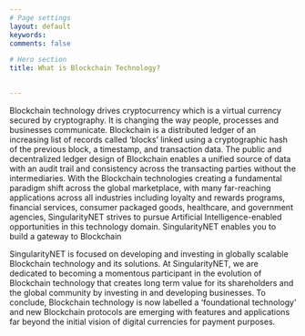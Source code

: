 ```yaml
---
# Page settings
layout: default
keywords:
comments: false

# Hero section
title: What is Blockchain Technology?

        
---
```


Blockchain technology drives cryptocurrency which is a virtual currency secured by cryptography. It is changing the way people, processes and businesses communicate. 
Blockchain is a distributed ledger of an increasing list of records called ‘blocks’ linked using a cryptographic hash of the previous block, a timestamp, and transaction data. The public and decentralized ledger design of Blockchain enables a unified source of data with an audit trail and consistency across the transacting parties without the intermediaries.
With the Blockchain technologies creating a fundamental paradigm shift across the global marketplace, with many far-reaching applications across all industries including loyalty and rewards programs, financial services, consumer packaged goods, healthcare, and government agencies, SingularityNET strives to pursue Artificial Intelligence-enabled opportunities in this technology domain.
SingularityNET enables you to build a gateway to Blockchain

SingularityNET is focused on developing and investing in globally scalable Blockchain technology and its solutions. At SingularityNET, we are dedicated to becoming a momentous participant in the evolution of Blockchain technology that creates long term value for its shareholders and the global community by investing in and developing businesses. 
To conclude, Blockchain technology is now labelled a ‘foundational technology’ and new Blockchain protocols are emerging with features and applications far beyond the initial vision of digital currencies for payment purposes. 
